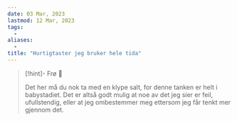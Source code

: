 ```yaml
---
date: 03 Mar, 2023
lastmod: 12 Mar, 2023
tags:
  - 
aliases:
  - 
title: "Hurtigtaster jeg bruker hele tida"
---
```

> [!hint]- Frø  🌱
>
> Det her må du nok ta med en klype salt, for denne tanken er helt i babystadiet. Det er altså godt mulig at noe av det jeg sier er feil, ufullstendig, eller at jeg ombestemmer meg ettersom jeg får tenkt mer gjennom det.